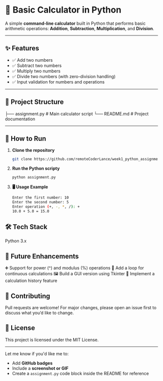 # 🧮 Basic Calculator in Python

A simple **command-line calculator** built in Python that performs basic arithmetic operations: **Addition**, **Subtraction**, **Multiplication**, and **Division**.

---

## ✨ Features
- ✅ Add two numbers  
- ✅ Subtract two numbers  
- ✅ Multiply two numbers  
- ✅ Divide two numbers (with zero-division handling)  
- ✅ Input validation for numbers and operations  

---

## 📂 Project Structure
├── assignment.py # Main calculator script
└── README.md # Project documentation

---

## 🔧 How to Run
1. **Clone the repository**
   ```bash
   git clone https://github.com/remoteCoderLance/week1_python_assignment.git

2. **Run the Python scripty**
    ```bash
    python assignment.py

2. **🖥️ Usage Example**
    ```bash
    Enter the first number: 10
    Enter the second number: 5
    Enter operation (+, -, *, /): +
    10.0 + 5.0 = 15.0

## 🛠️ Tech Stack
Python 3.x


## 🚀 Future Enhancements

➕ Support for power (^) and modulus (%) operations
🔄 Add a loop for continuous calculations
🖼️ Build a GUI version using Tkinter
📜 Implement a calculation history feature

## 🤝 Contributing
Pull requests are welcome! For major changes, please open an issue first to discuss what you’d like to change.

## 📜 License
This project is licensed under the MIT License.


---

Let me know if you'd like me to:
- Add **GitHub badges**
- Include a **screenshot or GIF**
- Create a `assignment.py` code block inside the README for reference
